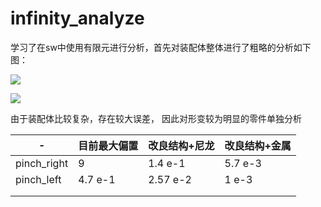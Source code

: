 # infinity_analyze

学习了在sw中使用有限元进行分析，首先对装配体整体进行了粗略的分析如下图：

![](E:\GitHub\Mac_win\Mac_Win\sugical_robot\manipulator_design\grip_part\infinity_analyze\inside.jpg)

![](E:\GitHub\Mac_win\Mac_Win\sugical_robot\manipulator_design\grip_part\infinity_analyze\position_up.jpg)

由于装配体比较复杂，存在较大误差， 因此对形变较为明显的零件单独分析

| -           | 目前最大偏置 | 改良结构+尼龙 | 改良结构+金属 |
| ----------- | ------------ | ------------- | ------------- |
| pinch_right | 9            | 1.4 e-1       | 5.7 e-3       |
| pinch_left  | 4.7 e-1      | 2.57 e-2      | 1 e-3         |
|             |              |               |               |
|             |              |               |               |

